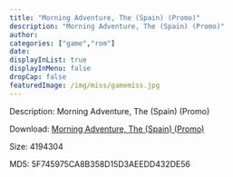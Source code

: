```yaml
---
title: "Morning Adventure, The (Spain) (Promo)"
description: "Morning Adventure, The (Spain) (Promo)"
author: 
categories: ["game","rom"]
date: 
displayInList: true
displayInMenu: false
dropCap: false
featuredImage: /img/miss/gamemiss.jpg
---
```


Description: Morning Adventure, The (Spain) (Promo)

Download: <a style="text-decoration:underline;" href="https://mega.nz/#!DLISCKCC!0FYBj0F5x6QrQfcXmtLac-xMtBDHl3ue-OKG-STH_H0" target = "_blank" rel = "nofollow" > Morning Adventure, The (Spain) (Promo)</a>

Size: 4194304

MD5: 5F745975CA8B358D15D3AEEDD432DE56

